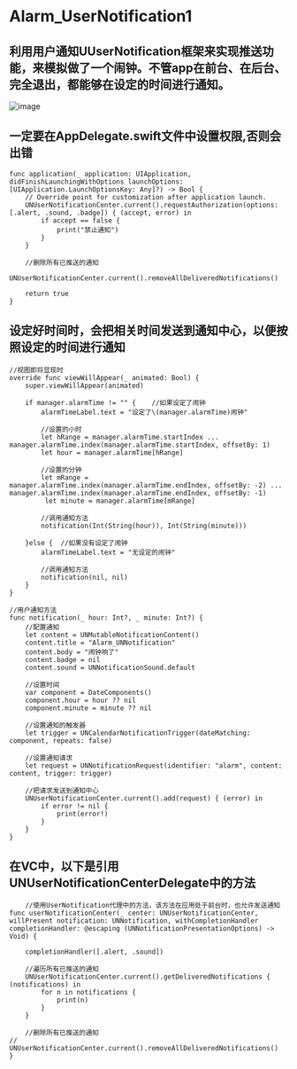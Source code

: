 # Alarm_UserNotification1
利用用户通知UUserNotification框架来实现推送功能，来模拟做了一个闹钟。不管app在前台、在后台、完全退出，都能够在设定的时间进行通知。
----

![image](https://github.com/Kimsswift/Alarm_UserNotification1/blob/master/Alarm_UNNotification/n00.gif)

一定要在AppDelegate.swift文件中设置权限,否则会出错
---
    func application(_ application: UIApplication, didFinishLaunchingWithOptions launchOptions: [UIApplication.LaunchOptionsKey: Any]?) -> Bool {
        // Override point for customization after application launch.
        UNUserNotificationCenter.current().requestAuthorization(options: [.alert, .sound, .badge]) { (accept, error) in
            if accept == false {
                print("禁止通知")
            }
        }
        
        //删除所有已推送的通知
        UNUserNotificationCenter.current().removeAllDeliveredNotifications()
        
        return true
    }


设定好时间时，会把相关时间发送到通知中心，以便按照设定的时间进行通知
--------
    //视图即将显现时
    override func viewWillAppear(_ animated: Bool) {
        super.viewWillAppear(animated)
        
        if manager.alarmTime != "" {    //如果设定了闹钟
            alarmTimeLabel.text = "设定了\(manager.alarmTime)闹钟"
            
            //设置的小时
            let hRange = manager.alarmTime.startIndex ... manager.alarmTime.index(manager.alarmTime.startIndex, offsetBy: 1)
            let hour = manager.alarmTime[hRange]
            
            //设置的分钟
            let mRange = manager.alarmTime.index(manager.alarmTime.endIndex, offsetBy: -2) ... manager.alarmTime.index(manager.alarmTime.endIndex, offsetBy: -1)
             let minute = manager.alarmTime[mRange]
            
            //调用通知方法
            notification(Int(String(hour)), Int(String(minute)))
            
        }else {  //如果没有设定了闹钟
            alarmTimeLabel.text = "无设定的闹钟"
            
            //调用通知方法
            notification(nil, nil)
        }
    }
    
    //用户通知方法
    func notification(_ hour: Int?, _ minute: Int?) {
        //配置通知
        let content = UNMutableNotificationContent()
        content.title = "Alarm_UNNotification"
        content.body = "闹钟响了"
        content.badge = nil
        content.sound = UNNotificationSound.default

        //设置时间
        var component = DateComponents()
        component.hour = hour ?? nil
        component.minute = minute ?? nil
        
        //设置通知的触发器
        let trigger = UNCalendarNotificationTrigger(dateMatching: component, repeats: false)
        
        //设置通知请求
        let request = UNNotificationRequest(identifier: "alarm", content: content, trigger: trigger)
        
        //把请求发送到通知中心
        UNUserNotificationCenter.current().add(request) { (error) in
            if error != nil {
                print(error!)
            }
        }
    }
    
  在VC中，以下是引用UNUserNotificationCenterDelegate中的方法
  ------
  
        //使用UserNotification代理中的方法，该方法在应用处于前台时，也允许发送通知
    func userNotificationCenter(_ center: UNUserNotificationCenter, willPresent notification: UNNotification, withCompletionHandler completionHandler: @escaping (UNNotificationPresentationOptions) -> Void) {
        
        completionHandler([.alert, .sound])
        
        //遍历所有已推送的通知
        UNUserNotificationCenter.current().getDeliveredNotifications { (notifications) in
            for n in notifications {
                print(n)
            }
        }
        
        //删除所有已推送的通知
    //        UNUserNotificationCenter.current().removeAllDeliveredNotifications()
    }
